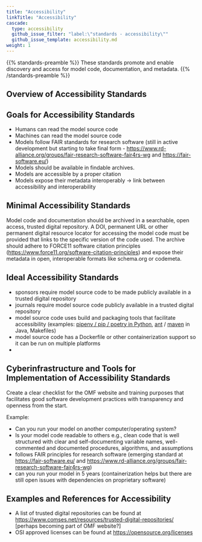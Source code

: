 ```yaml
---
title: "Accessibility"
linkTitle: "Accessibility"
cascade:
  type: accessibility
  github_issue_filter: "label:\"standards - accessibility\""
  github_issue_template: accessibility.md
weight: 1
---
```


{{% standards-preamble %}}
These standards promote and enable discovery and access for model code, documentation, and metadata.
{{% /standards-preamble %}}

## Overview of Accessibility Standards

## Goals for Accessibility Standards

-	Humans can read the model source code 
-	Machines can read the model source code 
-	Models follow FAIR standards for research software (still in active development but starting to take final form - https://www.rd-alliance.org/groups/fair-research-software-fair4rs-wg and https://fair-software.eu/)
  -	Models should be available in findable archives.
  -	Models are accessible by a proper citation
  -	Models expose their metadata interoperably -> link between accessibility and interoperability

## Minimal Accessibility Standards

Model code and documentation should be archived in a searchable, open access, trusted digital repository. A DOI, permanent URL or other permanent digital resource locator for accessing the model code must be provided that links to the specific version of the code used. The archive should adhere to FORCE11 software citation principles (https://www.force11.org/software-citation-principles) and expose their metadata in open, interoperable formats like schema.org or codemeta.

## Ideal Accessibility Standards

-	sponsors require model source code to be made publicly available in a trusted digital repository
-	journals require model source code publicly available in a trusted digital repository
-	model source code uses build and packaging tools that facilitate accessibility (examples: [pipenv / pip / poetry in Python](https://packaging.python.org/guides/tool-recommendations/), [ant](https://ant.apache.org) / [maven](https://maven.apache.org) in Java, Makefiles)
-	model source code has a Dockerfile or other containerization support so it can be run on multiple platforms
-	
## Cyberinfrastructure and Tools for Implementation of Accessibility Standards

Create a clear checklist for the OMF website and training purposes that facilitates good software development practices with transparency and openness from the start.

Example:

-	Can you run your model on another computer/operating system?
-	Is your model code readable to others e.g., clean code that is well structured with clear and self-documenting variable names, well-commented and documented procedures, algorithms, and assumptions
-	follows FAIR principles for research software (emerging standard at https://fair-software.eu/ and https://www.rd-alliance.org/groups/fair-research-software-fair4rs-wg)
-	can you run your model in 5 years (containerization helps but there are still open issues with dependencies on proprietary software)

## Examples and References for Accessibility

- A list of trusted digital repositories can be found at https://www.comses.net/resources/trusted-digital-repositories/ [perhaps becoming part of OMF website?]
- OSI approved licenses can be found at https://opensource.org/licenses
